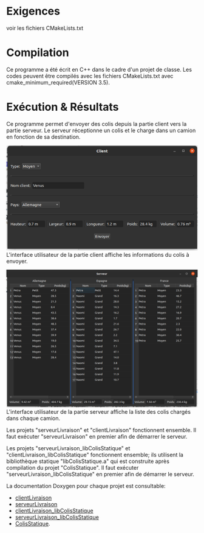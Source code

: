 # Exigences
voir les fichiers CMakeLists.txt

# Compilation
Ce programme a été écrit en C++ dans le cadre d'un projet de classe.
Les codes peuvent être compilés avec les fichiers CMakeLists.txt avec cmake_minimum_required(VERSION 3.5).

# Exécution & Résultats
Ce programme permet d'envoyer des colis depuis la partie client vers la partie serveur.
Le serveur réceptionne un colis et le charge dans un camion en fonction de sa destination.

![exemple UI client](./UI_client.png)
L'interface utilisateur de la partie client affiche les informations du colis à envoyer.

![exemple UI serveur](./UI_serveur.png)
L'interface utilisateur de la partie serveur affiche la liste des colis chargés dans chaque camion.

Les projets "serveurLivraison" et "clientLivraison" fonctionnent ensemble. Il faut exécuter "serveurLivraison" en premier afin de démarrer le serveur.

Les projets "serveurLivraison_libColisStatique" et "clientLivraison_libColisStatique" fonctionnent ensemble; ils utilisent la bibliothèque statique "libColisStatique.a" qui est construite après compilation du projet "ColisStatique". Il faut exécuter "serveurLivraison_libColisStatique" en premier afin de démarrer le serveur.

La documentation Doxygen pour chaque projet est consultable:
- [clientLivraison](./clientLivraison/html/index.html)
- [serveurLivraison](./serveurLivraison/html/index.html)
- [clientLivraison_libColisStatique](./clientLivraison_libColisStatique/html/index.html)
- [serveurLivraison_libColisStatique](./serveurLivraison_libColisStatique/html/index.html)
- [ColisStatique](./ColisStatique/html/index.html).
